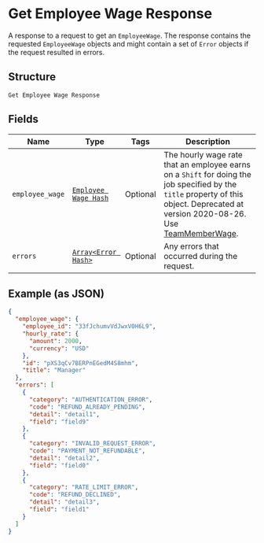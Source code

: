 
# Get Employee Wage Response

A response to a request to get an `EmployeeWage`. The response contains
the requested `EmployeeWage` objects and might contain a set of `Error` objects if
the request resulted in errors.

## Structure

`Get Employee Wage Response`

## Fields

| Name | Type | Tags | Description |
|  --- | --- | --- | --- |
| `employee_wage` | [`Employee Wage Hash`](../../doc/models/employee-wage.md) | Optional | The hourly wage rate that an employee earns on a `Shift` for doing the job specified by the `title` property of this object. Deprecated at version 2020-08-26. Use [TeamMemberWage](entity:TeamMemberWage). |
| `errors` | [`Array<Error Hash>`](../../doc/models/error.md) | Optional | Any errors that occurred during the request. |

## Example (as JSON)

```json
{
  "employee_wage": {
    "employee_id": "33fJchumvVdJwxV0H6L9",
    "hourly_rate": {
      "amount": 2000,
      "currency": "USD"
    },
    "id": "pXS3qCv7BERPnEGedM4S8mhm",
    "title": "Manager"
  },
  "errors": [
    {
      "category": "AUTHENTICATION_ERROR",
      "code": "REFUND_ALREADY_PENDING",
      "detail": "detail1",
      "field": "field9"
    },
    {
      "category": "INVALID_REQUEST_ERROR",
      "code": "PAYMENT_NOT_REFUNDABLE",
      "detail": "detail2",
      "field": "field0"
    },
    {
      "category": "RATE_LIMIT_ERROR",
      "code": "REFUND_DECLINED",
      "detail": "detail3",
      "field": "field1"
    }
  ]
}
```

